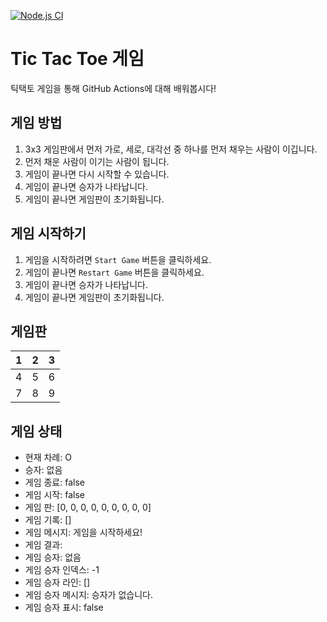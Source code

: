 [![Node.js CI](https://github.com/seoseungwoo10/actionsdemo/actions/workflows/node.js.yml/badge.svg)](https://github.com/seoseungwoo10/actionsdemo/actions/workflows/node.js.yml)

# Tic Tac Toe 게임

틱택토 게임을 통해 GitHub Actions에 대해 배워봅시다!

 

## 게임 방법

1. 3x3 게임판에서 먼저 가로, 세로, 대각선 중 하나를 먼저 채우는 사람이 이깁니다.
2. 먼저 채운 사람이 이기는 사람이 됩니다.
3. 게임이 끝나면 다시 시작할 수 있습니다.
4. 게임이 끝나면 승자가 나타납니다.
5. 게임이 끝나면 게임판이 초기화됩니다.

## 게임 시작하기

1. 게임을 시작하려면 `Start Game` 버튼을 클릭하세요.
2. 게임이 끝나면 `Restart Game` 버튼을 클릭하세요.
3. 게임이 끝나면 승자가 나타납니다.
4. 게임이 끝나면 게임판이 초기화됩니다.

## 게임판

| 1 | 2 | 3 |
|---|---|---|
| 4 | 5 | 6 |
| 7 | 8 | 9 |

## 게임 상태

- 현재 차례: O
- 승자: 없음
- 게임 종료: false
- 게임 시작: false
- 게임 판: [0, 0, 0, 0, 0, 0, 0, 0, 0]
- 게임 기록: []
- 게임 메시지: 게임을 시작하세요!
- 게임 결과:
- 게임 승자: 없음
- 게임 승자 인덱스: -1
- 게임 승자 라인: []
- 게임 승자 메시지: 승자가 없습니다.
- 게임 승자 표시: false
